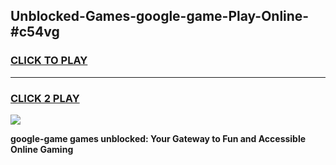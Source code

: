 
## Unblocked-Games-google-game-Play-Online-#c54vg
<h3>
<a href="https://premium.freeplayer.one?title=google-game&ref=27F">CLICK TO PLAY</a></h3>
<hr>

<h3>
<a href="https://premium.freeplayer.one?title=google-game&ref=27F">CLICK 2 PLAY</a>
  
</h3>

<a href="https://premium.freeplayer.one?title=google-game&ref=27F"><img src="https://clearcache.store/games.png"></a>


**google-game games unblocked: Your Gateway to Fun and Accessible Online Gaming**
